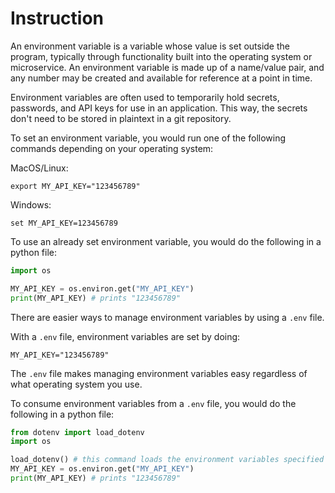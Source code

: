 # Instruction

An environment variable is a variable whose value is set outside the program, typically through functionality built into the operating system or microservice. An environment variable is made up of a name/value pair, and any number may be created and available for reference at a point in time.

Environment variables are often used to temporarily hold secrets, passwords, and API keys for use in an application. This way, the secrets don't need to be stored in plaintext in a git repository. 

To set an environment variable, you would run one of the following commands depending on your operating system: 

MacOS/Linux: 

```
export MY_API_KEY="123456789"
```

Windows:

```
set MY_API_KEY=123456789
```

To use an already set environment variable, you would do the following in a python file: 

```python
import os 

MY_API_KEY = os.environ.get("MY_API_KEY")
print(MY_API_KEY) # prints "123456789"
```

There are easier ways to manage environment variables by using a `.env` file. 

With a `.env` file, environment variables are set by doing: 

```
MY_API_KEY="123456789"
```

The `.env` file makes managing environment variables easy regardless of what operating system you use. 

To consume environment variables from a `.env` file, you would do the following in a python file: 

```python
from dotenv import load_dotenv
import os

load_dotenv() # this command loads the environment variables specified in the `.env` file
MY_API_KEY = os.environ.get("MY_API_KEY")
print(MY_API_KEY) # prints "123456789"
```